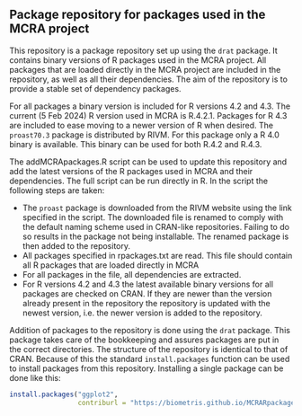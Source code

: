 
## Package repository for packages used in the MCRA project

This repository is a package repository set up using the `drat` package. It contains binary versions of R packages used in the MCRA project. All packages that are loaded directly in the MCRA project are included in the repository, as well as all their dependencies. The aim of the repository is to provide a stable set of dependency packages.

For all packages a binary version is included for R versions 4.2 and 4.3. The current (5 Feb 2024) R version used in MCRA is R.4.2.1. Packages for R 4.3 are included to ease moving to a newer version of R when desired.
The `proast70.3` package is distributed by RIVM. For this package only a R 4.0 binary is available. This binary can be used for both R.4.2 and R.4.3.

The addMCRApackages.R script can be used to update this repository and add the latest versions of the R packages used in MCRA and their dependencies. The full script can be run directly in R. In the script the following steps are taken:

- The `proast` package is downloaded from the RIVM website using the link specified in the script. The downloaded file is renamed to comply with the default naming scheme used in CRAN-like repositories. Failing to do so results in the package not being installable. The renamed package is then added to the repository.
- All packages specified in rpackages.txt are read. This file should contain all R packages that are loaded directly in MCRA
- For all packages in the file, all dependencies are extracted.
- For R versions 4.2 and 4.3 the latest available binary versions for all packages are checked on CRAN. If they are newer than the version already present in the repository the repository is updated with the newest version, i.e. the newer version is added to the repository.

Addition of packages to the repository is done using the `drat` package. This package takes care of the bookkeeping and assures packages are put in the correct directories. The structure of the repository is identical to that of CRAN. Because of this the standard `install.packages` function can be used to install packages from this repository. Installing a single package can be done like this:
```r
install.packages("ggplot2",
                 contriburl = "https://biometris.github.io/MCRARpackages/bin/windows/contrib/4.2",                      type="win.binary")
```



